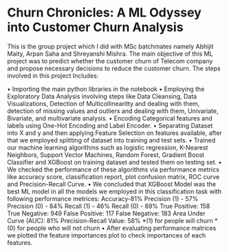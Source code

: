 # Churn Chronicles: A ML Odyssey into Customer Churn Analysis

This is the group project which I did with MSc batchmates namely Abhijit Maity, Arpan Saha and Shreyanshi Mishra. The main objective of this ML project was to predict whether the customer churn of Telecom company and propose necessary decisions to reduce the customer churn. The steps involved in this project Includes:

• Importing the main python libraries in the notebook
• Employing the Exploratory Data Analysis involving steps like Data Cleansing, Data Visualizations, Detection of Multicollinearitty and dealing with them, detection of missing values and outliers and dealing with them, Univariate, Bivariate, and multivariate analysis.
• Encoding Categorical features and labels using One-Hot Encoding and Label Encoder.
• Separating Dataset into X and y and then applying Feature Selection on features available, after that we employed splitting of dataset into training and test sets.
• Trained our machine learning algorithms such as logistic regression, K-Nearest Neighbors, Support Vector Machines, Random Forest, Gradient Boost Classifier and XGBoost on training dataset and tested them on testing set.
• We checked the performance of these algorithms via performance metrics like accuracy score, classification report, plot confusion matrix, ROC curve and Precision-Recall Curve.
• We concluded that XGBoost Model was the best ML model in all the models we employed in this classification task with following performance metrices:
Accuracy-81%
Precision (1) - 57% Precision (0) - 84%
Recall (1) - 46% Recall (0) - 89%
True Positive: 158 True Negative: 949 False Positive: 117 False Negative: 183
Area Under Curve (AUC): 81% Precision-Recall Value: 58%
*(1) for people will churn
*(0) for people who will not churn
• After evaluating performance matrices we plotted the feature importances plot to check importances of each features.
